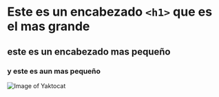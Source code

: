 # Este es un encabezado `<h1>` que es el mas grande
## este es un encabezado mas pequeño
### y este es aun mas pequeño

![Image of Yaktocat](https://octodex.github.com/images/yaktocat.png)
